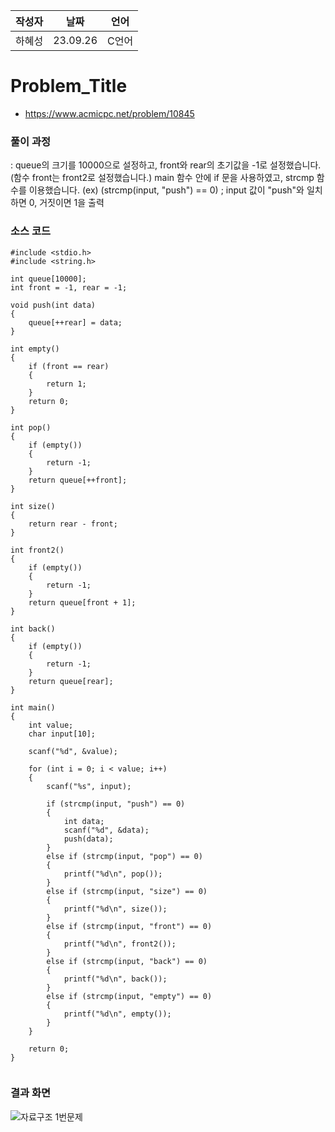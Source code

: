 | 작성자  |   날짜   | 언어   |
| ------- | ---------| -------|
| 하혜성  | 23.09.26 | C언어  |

# Problem_Title

- https://www.acmicpc.net/problem/10845
  

### 풀이 과정  
:
queue의 크기를 10000으로 설정하고, front와 rear의 초기값을 -1로 설정했습니다.
(함수 front는 front2로 설정했습니다.)
main 함수 안에 if 문을 사용하였고, strcmp 함수를 이용했습니다.
(ex) (strcmp(input, "push") == 0) ; input 값이 "push"와 일치하면 0, 거짓이면 1을 출력



### 소스 코드

```
#include <stdio.h>
#include <string.h>

int queue[10000];
int front = -1, rear = -1;

void push(int data)
{
    queue[++rear] = data;
}

int empty()
{
    if (front == rear)
    {
        return 1;
    }
    return 0;
}

int pop()
{
    if (empty())
    {
        return -1;
    }
    return queue[++front];
}

int size()
{
    return rear - front;
}

int front2()
{
    if (empty())
    {
        return -1;
    }
    return queue[front + 1];
}

int back()
{
    if (empty())
    {
        return -1;
    }
    return queue[rear];
}

int main()
{
    int value;
    char input[10];

    scanf("%d", &value);

    for (int i = 0; i < value; i++)
    {
        scanf("%s", input);

        if (strcmp(input, "push") == 0)
        {
            int data;
            scanf("%d", &data);
            push(data);
        }
        else if (strcmp(input, "pop") == 0)
        {
            printf("%d\n", pop());
        }
        else if (strcmp(input, "size") == 0)
        {
            printf("%d\n", size());
        }
        else if (strcmp(input, "front") == 0)
        {
            printf("%d\n", front2());
        }
        else if (strcmp(input, "back") == 0)
        {
            printf("%d\n", back());
        }
        else if (strcmp(input, "empty") == 0)
        {
            printf("%d\n", empty());
        }
    }

    return 0;
}


```

### 결과 화면
![자료구조 1번문제](https://github.com/gnbhub/20232_C_Algorithm/assets/137692944/9b81511f-73bd-4849-9d67-5f90e2babba7)
